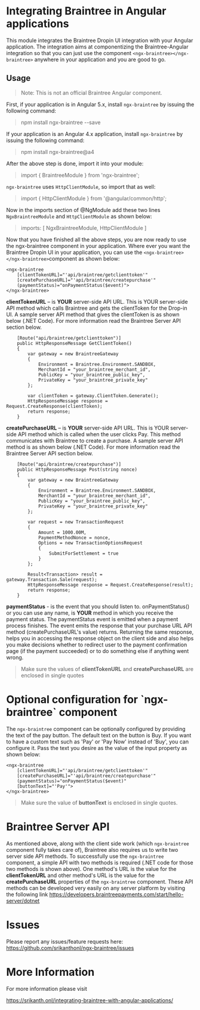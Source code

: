 <h1>Integrating Braintree in Angular applications</h1>

This module integrates the Braintree Dropin UI integration with your Angular application. The integration aims at componentizing the Braintree-Angular integration so that you can just use the component `<ngx-braintree></ngx-braintree>` anywhere in your application and you are good to go. 

## Usage

> Note: This is not an official Braintree Angular component.

First, if your application is in Angular 5.x, install `ngx-braintree` by issuing the following command:

> npm install ngx-braintree --save

If your application is an Angular 4.x application, install `ngx-braintree` by issuing the following command:

> npm install ngx-braintree@a4

After the above step is done, import it into your module:

> import { BraintreeModule } from 'ngx-braintree';

`ngx-braintree` uses `HttpClientModule`, so import that as well:

> import { HttpClientModule } from '@angular/common/http';

Now in the imports section of @NgModule add these two lines `NgxBraintreeModule` and `HttpClientModule` as shown below:

>  imports: [ NgxBraintreeModule, HttpClientModule ]

Now that you have finished all the above steps, you are now ready to use the ngx-braintree component in your application. Where ever you want the Braintree Dropin UI in your application, you can use the `<ngx-braintree></ngx-braintree>`component as shown below:

	<ngx-braintree 
		[clientTokenURL]="'api/braintree/getclienttoken'" 
		[createPurchaseURL]="'api/braintree/createpurchase'" 
		(paymentStatus)="onPaymentStatus($event)">
	</ngx-braintree>
	
**clientTokenURL** – is **YOUR** server-side API URL. 
This is YOUR server-side API method which calls Braintree and gets the clientToken for the Drop-in UI. A sample server API method that gives the clientToken is as shown below (.NET Code). For more information read the Braintree Server API section below.

		[Route("api/braintree/getclienttoken")]
        public HttpResponseMessage GetClientToken()
        {
            var gateway = new BraintreeGateway
            {
                Environment = Braintree.Environment.SANDBOX,
                MerchantId = "your_braintree_merchant_id",
                PublicKey = "your_braintree_public_key",
                PrivateKey = "your_braintree_private_key"
            };

            var clientToken = gateway.ClientToken.Generate();
            HttpResponseMessage response = Request.CreateResponse(clientToken);
            return response;
        }

**createPurchaseURL** – is **YOUR** server-side API URL. 
This is YOUR server-side API method which is called when the user clicks Pay. This method communicates with Braintree to create a purchase. A sample server API method is as shown below (.NET Code).  For more information read the Braintree Server API section below.

		[Route("api/braintree/createpurchase")]
        public HttpResponseMessage Post(string nonce)
        {
            var gateway = new BraintreeGateway
            {
                Environment = Braintree.Environment.SANDBOX,
                MerchantId = "your_braintree_merchant_id",
                PublicKey = "your_braintree_public_key",
                PrivateKey = "your_braintree_private_key"
            };

            var request = new TransactionRequest
            {
                Amount = 1000.00M,
                PaymentMethodNonce = nonce,
                Options = new TransactionOptionsRequest
                {
                    SubmitForSettlement = true
                }
            };

            Result<Transaction> result = gateway.Transaction.Sale(request);
            HttpResponseMessage response = Request.CreateResponse(result);
            return response;
        }

**paymentStatus** - is the event that you should listen to. onPaymentStatus() or you can use any name, is **YOUR** method in which you receive the payment status. The paymentStatus event is emitted when a payment process finishes. The event emits the response that your purchase URL API method (createPurchaseURL's value) returns. Returning the same response, helps you in accessing the response object on the client side and also helps you make decisions whether to redirect user to the payment confirmation page (if the payment succeeded) or to do something else if anything went wrong.

> Make sure the values of **clientTokenURL** and **createPurchaseURL** are enclosed in single quotes

<h1>Optional configuration for `ngx-braintree` component</h1>

The `ngx-braintree` component can be optionally configured by providing the text of the pay button. The default text on the button is Buy. If you want to have a custom text such as 'Pay' or 'Pay Now' instead of 'Buy', you can configure it. Pass the text you desire as the value of the input property as shown below:

	<ngx-braintree 
		[clientTokenURL]="'api/braintree/getclienttoken'" 
		[createPurchaseURL]="'api/braintree/createpurchase'" 
		(paymentStatus)="onPaymentStatus($event)"
		[buttonText]="'Pay'">
	</ngx-braintree>

> Make sure the value of **buttonText** is enclosed in single quotes.

<h1>Braintree Server API</h1>

As mentioned above, along with the client side work (which `ngx-braintree` component fully takes care of), Braintree also requires us to write two server side API methods. To successfully use the `ngx-braintree` component, a simple API with two methods is required (.NET code for those two methods is shown above). One method's URL is the value for the **clientTokenURL** and other method's URL is the value for the **createPurchaseURL** properties of the `ngx-braintree` component. These API methods can be developed very easily on any server platform by visiting the following link https://developers.braintreepayments.com/start/hello-server/dotnet

<h1>Issues</h1>

Please report any issues/feature requests here: https://github.com/srikanthonl/ngx-braintree/issues

<h1>More Information</h1>

For more information please visit

https://srikanth.onl/integrating-braintree-with-angular-applications/
